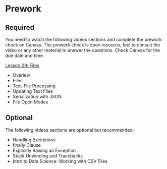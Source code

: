 Prework
======

Required
------


You need to watch the following videos sections and complete the prework check on Canvas. The prework check is open resource, feel to consult the video or any other material to answer the questions. Check Canvas for the due date and time.

[Lesson 09: Files](https://learning.oreilly.com/videos/python-fundamentals/9780135917411/9780135917411-PFLL_Lesson09_00) 

- Overiew
- Files
- Text-File Processing
- Updating Text Files
- Serialization with JSON
- File Open Modes  

Optional
------

The following videos sections are optional but recommended:

- Handling Exceptions
- finally Clause
- Explicitly Raising an Exception
- Stack Unwinding and Tracebacks
- Intro to Data Science: Working with CSV Files

